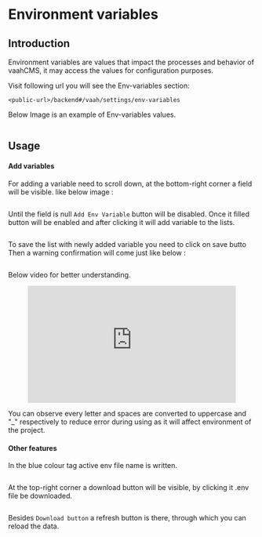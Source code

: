 # Environment variables

[comment]: <> ([[toc]])

## Introduction

Environment variables are values that impact the processes and behavior of vaahCMS, it may access the values for configuration purposes.

Visit following url you will see the Env-variables section:
```http request
<public-url>/backend#/vaah/settings/env-variables
```
Below Image is an example of Env-variables values.

<img :src="$withBase('/images/env-setting-1.png')">

## Usage

#### Add variables

For adding a variable need to scroll down, at the bottom-right corner a field will be visible.
like below image :

<img :src="$withBase('/images/env-setting-2.png')">

Until the field is null ```Add Env Variable``` button will be disabled. Once it filled button will be enabled and after clicking it will add variable to the lists.

<img :src="$withBase('/images/env-setting-3.png')">

To save the list with newly added variable you need to click on save butto
Then a warning confirmation will come just like below :

<img :src="$withBase('/images/env-setting-4.png')">

Below video for better understanding.

<figure>
  <iframe src="https://img-v4.getdemo.dev/screenshot/chrome_jhtvHzEpDv.mp4" frameborder="0" allowfullscreen="true" style="width: 100%; aspect-ratio: 16/9;"> </iframe>
</figure>

You can observe every letter and spaces are converted to uppercase and "_" respectively to reduce error during using as it will affect environment of the project.

#### Other features

In the blue colour tag active env file name is written.

<img :src="$withBase('/images/env-setting-5.png')">

At the top-right corner a download button will be visible, by clicking it .env file be downloaded.

<img :src="$withBase('/images/env-setting-6.png')">

Besides `Download button` a refresh button is there, through which you can reload the data.